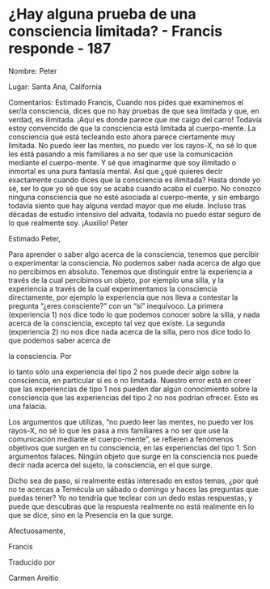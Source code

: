 # ¿Hay alguna prueba de una consciencia limitada? - Francis responde - 187

Nombre: Peter

Lugar: Santa Ana, California

Comentarios: Estimado Francis, Cuando nos pides que examinemos el ser/la consciencia, dices que no hay pruebas de que sea limitada y que, en verdad, es ilimitada. ¡Aquí es donde parece que me caigo del carro! Todavía estoy convencido de que la consciencia está limitada al cuerpo-mente. La consciencia que está tecleando esto ahora parece ciertamente muy limitada. No puedo leer las mentes, no puedo ver los rayos-X, no sé lo que les está pasando a mis familiares a no ser que use la comunicación mediante el cuerpo-mente. Y sé que imaginarme que soy ilimitado o inmortal es una pura fantasía mental. Así que ¿qué quieres decir exactamente cuando dices que la consciencia es ilimitada? Hasta donde yo sé, ser lo que yo sé que soy se acaba cuando acaba el cuerpo. No conozco ninguna consciencia que no esté asociada al cuerpo-mente, y sin embargo todavía siento que hay alguna verdad mayor que me elude. Incluso tras décadas de estudio intensivo del advaita, todavía no puedo estar seguro de lo que realmente soy. ¡Auxilio! Peter

Estimado Peter,

Para aprender o saber algo acerca de la consciencia, tenemos que percibir o experimentar la consciencia. No podemos saber nada acerca de algo que no percibimos en absoluto. Tenemos que distinguir entre la experiencia a través de la cual percibimos un objeto, por ejemplo una silla, y la experiencia a través de la cual experimentamos la consciencia directamente, por ejemplo la experiencia que nos lleva a contestar la pregunta “¿eres consciente?” con un “sí” inequívoco. La primera (experiencia 1) nos dice todo lo que podemos conocer sobre la silla, y nada acerca de la consciencia, excepto tal vez que existe. La segunda (experiencia 2) no nos dice nada acerca de la silla, pero nos dice todo lo que podemos saber acerca de 

la consciencia. Por

 lo tanto sólo una experiencia del tipo 2 nos puede decir algo sobre la consciencia, en particular si es o no limitada. Nuestro error está en creer que las experiencias de tipo 1 nos pueden dar algún conocimiento sobre la consciencia que las experiencias del tipo 2 no nos podrían ofrecer. Esto es una falacia.

Los argumentos que utilizas, “no puedo leer las mentes, no puedo ver los rayos-X, no sé lo que les pasa a mis familiares a no ser que use la comunicación mediante el cuerpo-mente”, se refieren a fenómenos objetivos que surgen en tu consciencia, en las experiencias del tipo 1. Son argumentos falaces. Ningún objeto que surge en la consciencia nos puede decir nada acerca del sujeto, la consciencia, en el que surge.

Dicho sea de paso, si realmente estás interesado en estos temas, ¿por qué no te acercas a Temécula un sábado o domingo y haces las preguntas que puedas tener? Yo no tendría que teclear con un dedo estas respuestas, y puede que descubras que la respuesta realmente no está realmente en lo que se dice, sino en la Presencia en la que surge.

Afectuosamente, 

Francis

Traducido por 

Carmen Areitio

